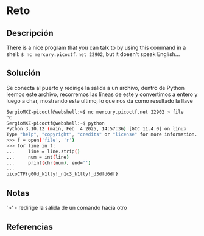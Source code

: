 # Reto
## Descripción
There is a nice program that you can talk to by using this command in a shell: `$ nc mercury.picoctf.net 22902`, but it doesn't speak English...
## Solución
Se conecta al puerto y redirige la salida a un archivo, dentro de Python leemos este archivo,
recorremos las líneas de este y convertimos a entero y luego a char, mostrando este ultimo,
lo que nos da como resultado la llave
```bash
SergioMXZ-picoctf@webshell:~$ nc mercury.picoctf.net 22902 > file
^C
SergioMXZ-picoctf@webshell:~$ python
Python 3.10.12 (main, Feb  4 2025, 14:57:36) [GCC 11.4.0] on linux
Type "help", "copyright", "credits" or "license" for more information.
>>> f = open('file', 'r')
>>> for line in f:
...     line = line.strip()
...     num = int(line)
...     print(chr(num), end='')
... 
picoCTF{g00d_k1tty!_n1c3_k1tty!_d3dfd6df}
```
## Notas
'>' - redirige la salida de un comando hacia otro
## Referencias

